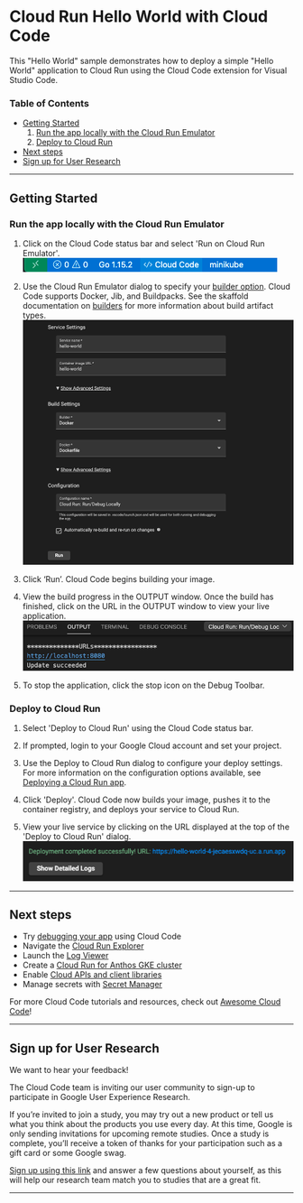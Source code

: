 # Cloud Run Hello World with Cloud Code


This "Hello World" sample demonstrates how to deploy a simple "Hello World" application to Cloud Run using the Cloud Code extension for Visual Studio Code.

### Table of Contents
* [Getting Started](#getting-started)
    1. [Run the app locally with the Cloud Run Emulator](#run-the-app-locally-with-the-cloud-run-emulator)
    2. [Deploy to Cloud Run](#deploy-to-cloud-run)
* [Next steps](#next-steps)
* [Sign up for User Research](#sign-up-for-user-research)

---
## Getting Started

### Run the app locally with the Cloud Run Emulator
1. Click on the Cloud Code status bar and select 'Run on Cloud Run Emulator'.  
![image](../../img/status-bar.png)

2. Use the Cloud Run Emulator dialog to specify your [builder option](https://cloud.google.com/code/docs/vscode/deploying-a-cloud-run-app#deploying_a_cloud_run_service?utm_source=ext&utm_medium=partner&utm_campaign=CDR_kri_gcp_cloudcodereadmes_012521&utm_content=-). Cloud Code supports Docker, Jib, and Buildpacks. See the skaffold documentation on [builders](https://skaffold.dev/docs/pipeline-stages/builders/) for more information about build artifact types.  
![image](../../img/build-config.png)

3. Click ‘Run’. Cloud Code begins building your image.

4. View the build progress in the OUTPUT window. Once the build has finished, click on the URL in the OUTPUT window to view your live application.  
![image](../../img/cloud-run-url.png)

5. To stop the application, click the stop icon on the Debug Toolbar.

### Deploy to Cloud Run

1. Select 'Deploy to Cloud Run' using the Cloud Code status bar.

2. If prompted, login to your Google Cloud account and set your project.

3. Use the Deploy to Cloud Run dialog to configure your deploy settings. For more information on the configuration options available, see [Deploying a Cloud Run app](https://cloud.google.com/code/docs/vscode/deploying-a-cloud-run-app?utm_source=ext&utm_medium=partner&utm_campaign=CDR_kri_gcp_cloudcodereadmes_012521&utm_content=-).  

4. Click 'Deploy'. Cloud Code now builds your image, pushes it to the container registry, and deploys your service to Cloud Run.

5. View your live service by clicking on the URL displayed at the top of the 'Deploy to Cloud Run' dialog.  
![image](../../img/cloud-run-deployed-url.png)

---
## Next steps
* Try [debugging your app](https://cloud.google.com/code/docs/vscode/debug?utm_source=ext&utm_medium=partner&utm_campaign=CDR_kri_gcp_cloudcodereadmes_012521&utm_content=-) using Cloud Code
* Navigate the [Cloud Run Explorer](https://cloud.google.com/code/docs/vscode/cloud-run-explorer?utm_source=ext&utm_medium=partner&utm_campaign=CDR_kri_gcp_cloudcodereadmes_012521&utm_content=-)
* Launch the [Log Viewer](https://cloud.google.com/code/docs/vscode/logging#cloud_run_logs?utm_source=ext&utm_medium=partner&utm_campaign=CDR_kri_gcp_cloudcodereadmes_012521&utm_content=-)
* Create a [Cloud Run for Anthos GKE cluster](https://cloud.google.com/code/docs/vscode/adding-an-anthos-gke-cluster?utm_source=ext&utm_medium=partner&utm_campaign=CDR_kri_gcp_cloudcodereadmes_012521&utm_content=-)
* Enable [Cloud APIs and client libraries](https://cloud.google.com/code/docs/vscode/client-libraries?utm_source=ext&utm_medium=partner&utm_campaign=CDR_kri_gcp_cloudcodereadmes_012521&utm_content=-)
* Manage secrets with [Secret Manager](https://cloud.google.com/code/docs/vscode/secret-manager?utm_source=ext&utm_medium=partner&utm_campaign=CDR_kri_gcp_cloudcodereadmes_012521&utm_content=-)

For more Cloud Code tutorials and resources, check out [Awesome Cloud Code](https://github.com/russwolf/awesome-cloudclode)!

---
## Sign up for User Research

We want to hear your feedback!

The Cloud Code team is inviting our user community to sign-up to participate in Google User Experience Research. 

If you’re invited to join a study, you may try out a new product or tell us what you think about the products you use every day. At this time, Google is only sending invitations for upcoming remote studies. Once a study is complete, you’ll receive a token of thanks for your participation such as a gift card or some Google swag. 

[Sign up using this link](https://google.qualtrics.com/jfe/form/SV_4Me7SiMewdvVYhL?reserved=1&utm_source=In-product&Q_Language=en&utm_medium=own_prd&utm_campaign=Q1&productTag=clou&campaignDate=January2021&referral_code=UXbT481079) and answer a few questions about yourself, as this will help our research team match you to studies that are a great fit.

----
